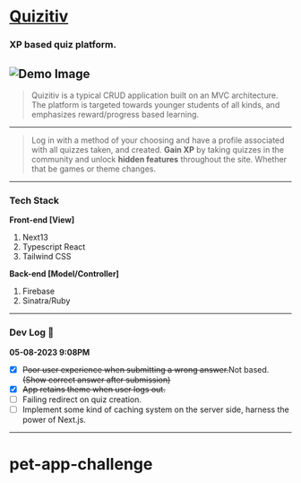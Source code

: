# [Quizitiv](https://quizitiv.netlify.app)
### XP based quiz platform.
![Demo Image](https://i.ibb.co/RTSLr40/Screen-Shot-2023-05-08-at-9-13-08-PM.png)
---
> Quizitiv is a typical CRUD application built on an MVC architecture. 
> The platform is targeted towards younger students of all kinds, and emphasizes reward/progress based learning.
--- 
> Log in with a method of your choosing and have a profile associated with all quizzes taken, and created. 
> **Gain XP** by taking quizzes in the community and unlock **hidden features** throughout the site. Whether that be games or theme changes. 
---
### Tech Stack
**Front-end [View]**
 1. Next13
 2. Typescript React
 3. Tailwind CSS
 
**Back-end [Model/Controller]**
 1. Firebase
 2. Sinatra/Ruby
--- 
### Dev Log 🚧
**05-08-2023 9:08PM**
  - [x] ~~Poor user experience when submitting a wrong answer.~~Not based.~~(Show correct answer after submission)~~
  - [x] ~~App retains theme when user logs out.~~
  - [ ] Failing redirect on quiz creation.
  - [ ] Implement some kind of caching system on the server side, harness the power of Next.js.
---
# pet-app-challenge
